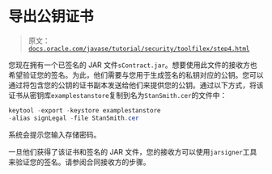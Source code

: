 # 导出公钥证书

> 原文：[`docs.oracle.com/javase/tutorial/security/toolfilex/step4.html`](https://docs.oracle.com/javase/tutorial/security/toolfilex/step4.html)

您现在拥有一个已签名的 JAR 文件`sContract.jar`。想要使用此文件的接收方也希望验证您的签名。为此，他们需要与您用于生成签名的私钥对应的公钥。您可以通过将包含您的公钥的证书副本发送给他们来提供您的公钥。通过以下方式，将该证书从密钥库`examplestanstore`复制到名为`StanSmith.cer`的文件中：

```java
keytool -export -keystore examplestanstore
-alias signLegal -file StanSmith.cer

```

系统会提示您输入存储密码。

一旦他们获得了该证书和签名的 JAR 文件，您的接收方可以使用`jarsigner`工具来验证您的签名。请参阅合同接收方的步骤。

